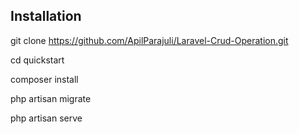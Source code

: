 ## Installation

git clone https://github.com/ApilParajuli/Laravel-Crud-Operation.git

cd quickstart

composer install

php artisan migrate

php artisan serve

